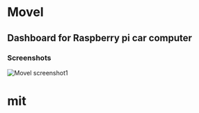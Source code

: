 # Movel

## Dashboard for Raspberry pi car computer


### Screenshots

![Movel screenshot1](https://raw.githubusercontent.com/stevelacy/movel/master/screenshots/screenshot1.png)


# mit
